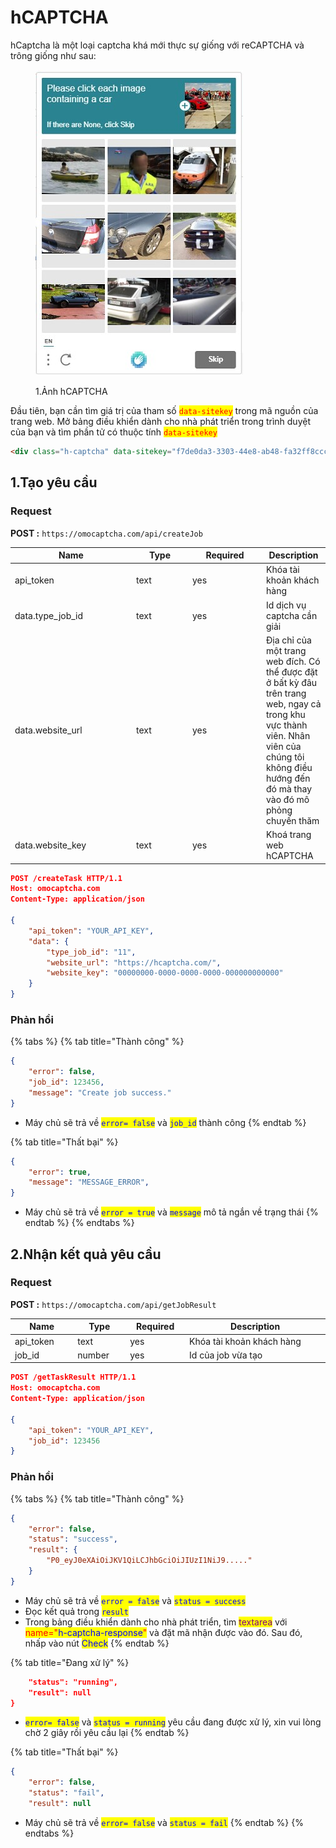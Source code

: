 # hCAPTCHA

hCaptcha là một loại captcha khá mới thực sự giống với reCAPTCHA và trông giống như sau:

<figure><img src=".gitbook/assets/Screenshot 2021-09-26 101003.jpg" alt=""><figcaption><p>1.Ảnh hCAPTCHA</p></figcaption></figure>

Đầu tiên, bạn cần tìm giá trị của tham số <mark style="color:red;">`data-sitekey`</mark> trong mã nguồn của trang web. Mở bảng điều khiển dành cho nhà phát triển trong trình duyệt của bạn và tìm phần tử có thuộc tính <mark style="color:red;">`data-sitekey`</mark>

```html
<div class="h-captcha" data-sitekey="f7de0da3-3303-44e8-ab48-fa32ff8ccc7b" id="hcaptcha"></div>
```

## 1.Tạo yêu cầu

### Request

**POST :** `https://omocaptcha.com/api/createJob`

<table><thead><tr><th width="180">Name</th><th width="76">Type</th><th width="104">Required</th><th>Description</th></tr></thead><tbody><tr><td>api_token</td><td>text</td><td>yes</td><td>Khóa tài khoản khách hàng</td></tr><tr><td>data.type_job_id</td><td>text</td><td>yes</td><td>Id dịch vụ captcha cần giải</td></tr><tr><td>data.website_url</td><td>text</td><td>yes</td><td>Địa chỉ của một trang web đích. Có thể được đặt ở bất kỳ đâu trên trang web, ngay cả trong khu vực thành viên. Nhân viên của chúng tôi không điều hướng đến đó mà thay vào đó mô phỏng chuyến thăm</td></tr><tr><td>data.website_key</td><td>text</td><td>yes</td><td>Khoá trang web hCAPTCHA</td></tr></tbody></table>

```json
POST /createTask HTTP/1.1
Host: omocaptcha.com
Content-Type: application/json

{
	"api_token": "YOUR_API_KEY",
	"data": {
		"type_job_id": "11",
		"website_url": "https://hcaptcha.com/",
		"website_key": "00000000-0000-0000-0000-000000000000"
	}
}
```

### Phản hồi

{% tabs %}
{% tab title="Thành công" %}
```json
{
	"error": false,
	"job_id": 123456,
	"message": "Create job success."
}
```

* Máy chủ sẽ trả về <mark style="color:blue;">`error= false`</mark> và <mark style="color:blue;">`job_id`</mark> thành công
{% endtab %}

{% tab title="Thất bại" %}
```json
{
	"error": true,
	"message": "MESSAGE_ERROR",
}
```

* Máy chủ sẽ trả về <mark style="color:blue;">`error = true`</mark> và <mark style="color:blue;">`message`</mark> mô tả ngắn về trạng thái
{% endtab %}
{% endtabs %}

## 2.Nhận kết quả yêu cầu

### Request

**POST :** `https://omocaptcha.com/api/getJobResult`

<table><thead><tr><th width="122">Name</th><th width="99">Type</th><th width="111"> Required</th><th width="412">Description</th></tr></thead><tbody><tr><td>api_token</td><td>text</td><td>yes</td><td>Khóa tài khoản khách hàng</td></tr><tr><td>job_id</td><td>number</td><td>yes</td><td>Id của job vừa tạo</td></tr></tbody></table>

```json
POST /getTaskResult HTTP/1.1
Host: omocaptcha.com
Content-Type: application/json

{
	"api_token": "YOUR_API_KEY",
	"job_id": 123456
}
```

### Phản hồi

{% tabs %}
{% tab title="Thành công" %}
```json
{
	"error": false,
	"status": "success",
	"result": {
		"P0_eyJ0eXAiOiJKV1QiLCJhbGciOiJIUzI1NiJ9....."
	}
}
```

* Máy chủ sẽ trả về <mark style="color:blue;">`error = false`</mark> và <mark style="color:blue;">`status = success`</mark>
* Đọc kết quả trong <mark style="color:blue;">`result`</mark>
* Trong bảng điều khiển dành cho nhà phát triển, tìm <mark style="color:purple;">textarea</mark> với <mark style="color:red;">name="</mark><mark style="color:blue;">h-captcha-response</mark><mark style="color:red;">"</mark> và đặt mã nhận được vào đó. Sau đó, nhấp vào nút <mark style="color:blue;">Check</mark>
{% endtab %}

{% tab title="Đang xử lý" %}
```json
	"status": "running",
	"result": null
}
```

* <mark style="color:blue;">`error= false`</mark> và <mark style="color:blue;">`status = running`</mark> yêu cầu đang được xử lý, xin vui lòng chờ 2 giây rồi yêu cầu lại
{% endtab %}

{% tab title="Thất bại" %}
```json
{
	"error": false,
	"status": "fail",
	"result": null

```

* Máy chủ sẽ trả về <mark style="color:blue;">`error= false`</mark> và <mark style="color:blue;">`status = fail`</mark>
{% endtab %}
{% endtabs %}
